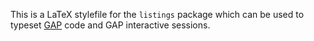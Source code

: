 This is a LaTeX stylefile for the `listings` package which
can be used to typeset [GAP](http://gap-system.org/) code
and GAP interactive sessions.
